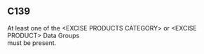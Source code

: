## C139
At least one of the &lt;EXCISE PRODUCTS CATEGORY&gt; or &lt;EXCISE PRODUCT&gt; Data Groups  
must be present.
